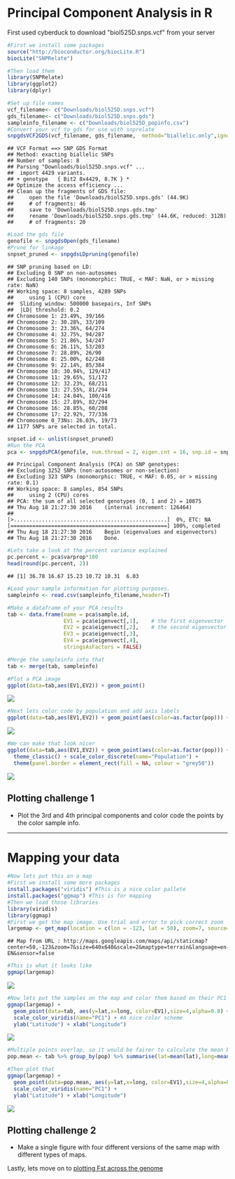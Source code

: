 # Principal Component Analysis in R

First used cyberduck to download "biol525D.snps.vcf" from your server

``` r
#First we install some packages
source("http://bioconductor.org/biocLite.R")
biocLite("SNPRelate")

#Then load them
library(SNPRelate)
library(ggplot2)
library(dplyr)
```

``` r
#Set up file names
vcf_filename<- c("Downloads/biol525D.snps.vcf")
gds_filename<- c("Downloads/biol525D.snps.gds")
sampleinfo_filename <- c("Downloads/biol525D_popinfo.csv")
#Convert your vcf to gds for use with snprelate
snpgdsVCF2GDS(vcf_filename, gds_filename,  method="biallelic.only",ignore.chr.prefix="Ha")
```

    ## VCF Format ==> SNP GDS Format
    ## Method: exacting biallelic SNPs
    ## Number of samples: 8
    ## Parsing "Downloads/biol525D.snps.vcf" ...
    ##  import 4429 variants.
    ## + genotype   { Bit2 8x4429, 8.7K } *
    ## Optimize the access efficiency ...
    ## Clean up the fragments of GDS file:
    ##     open the file 'Downloads/biol525D.snps.gds' (44.9K)
    ##     # of fragments: 46
    ##     save to 'Downloads/biol525D.snps.gds.tmp'
    ##     rename 'Downloads/biol525D.snps.gds.tmp' (44.6K, reduced: 312B)
    ##     # of fragments: 20

``` r
#Load the gds file
genofile <- snpgdsOpen(gds_filename)
#Prune for linkage
snpset_pruned <- snpgdsLDpruning(genofile)
```

    ## SNP pruning based on LD:
    ## Excluding 0 SNP on non-autosomes
    ## Excluding 140 SNPs (monomorphic: TRUE, < MAF: NaN, or > missing rate: NaN)
    ## Working space: 8 samples, 4289 SNPs
    ##     using 1 (CPU) core
    ##  Sliding window: 500000 basepairs, Inf SNPs
    ##  |LD| threshold: 0.2
    ## Chromosome 1: 23.49%, 39/166
    ## Chromosome 2: 30.28%, 33/109
    ## Chromosome 3: 23.36%, 64/274
    ## Chromosome 4: 32.75%, 94/287
    ## Chromosome 5: 21.86%, 54/247
    ## Chromosome 6: 26.11%, 53/203
    ## Chromosome 7: 28.89%, 26/90
    ## Chromosome 8: 25.00%, 62/248
    ## Chromosome 9: 22.14%, 85/384
    ## Chromosome 10: 30.94%, 129/417
    ## Chromosome 11: 29.65%, 51/172
    ## Chromosome 12: 32.23%, 68/211
    ## Chromosome 13: 27.55%, 81/294
    ## Chromosome 14: 24.04%, 100/416
    ## Chromosome 15: 27.89%, 82/294
    ## Chromosome 16: 28.85%, 60/208
    ## Chromosome 17: 22.92%, 77/336
    ## Chromosome 0_73Ns: 26.03%, 19/73
    ## 1177 SNPs are selected in total.

``` r
snpset.id <- unlist(snpset_pruned)
#Run the PCA
pca <- snpgdsPCA(genofile, num.thread = 2, eigen.cnt = 16, snp.id = snpset.id, missing.rate = 0.10, maf = 0.05)
```

    ## Principal Component Analysis (PCA) on SNP genotypes:
    ## Excluding 3252 SNPs (non-autosomes or non-selection)
    ## Excluding 323 SNPs (monomorphic: TRUE, < MAF: 0.05, or > missing rate: 0.1)
    ## Working space: 8 samples, 854 SNPs
    ##     using 2 (CPU) cores
    ## PCA: the sum of all selected genotypes (0, 1 and 2) = 10875
    ## Thu Aug 18 21:27:30 2016    (internal increment: 126464)
    ## 
    [>.................................................]  0%, ETC: NA    
    [==================================================] 100%, completed  
    ## Thu Aug 18 21:27:30 2016    Begin (eigenvalues and eigenvectors)
    ## Thu Aug 18 21:27:30 2016    Done.

``` r
#Lets take a look at the percent variance explained
pc.percent <- pca$varprop*100
head(round(pc.percent, 2))
```

    ## [1] 36.78 16.67 15.23 10.72 10.31  6.03

``` r
#Load your sample information for plotting purposes.
sampleinfo <- read.csv(sampleinfo_filename,header=T)

#Make a dataframe of your PCA results
tab <- data.frame(name = pca$sample.id,
                  EV1 = pca$eigenvect[,1],    # the first eigenvector
                  EV2 = pca$eigenvect[,2],    # the second eigenvector
                  EV3 = pca$eigenvect[,3],
                  EV4 = pca$eigenvect[,4],
                  stringsAsFactors = FALSE)

#Merge the sampleinfo into that
tab <- merge(tab, sampleinfo)

#Plot a PCA image
ggplot(data=tab,aes(EV1,EV2)) + geom_point()
```

![](figure/pca1-1.png)

``` r
#Next lets color code by population and add axis labels
ggplot(data=tab,aes(EV1,EV2)) + geom_point(aes(color=as.factor(pop))) + ylab("Principal component 2") + xlab("Principal component 1")
```

![](figure/pca1-2.png)

``` r
#We can make that look nicer
ggplot(data=tab,aes(EV1,EV2)) + geom_point(aes(color=as.factor(pop))) + ylab("Principal component 2") + xlab("Principal component 1") +
  theme_classic() + scale_color_discrete(name="Population") +
  theme(panel.border = element_rect(fill = NA, colour = "grey50")) 
```

![](figure/pca1-3.png)

Plotting challenge 1
--------------------

-   Plot the 3rd and 4th principal components and color code the points by the color sample info.

------------------------------------------------------------------------

Mapping your data
=================

``` r
#Now lets put this on a map
#First we install some more packages
install.packages("viridis") #This is a nice color pallete
install.packages("ggmap") #This is for mapping
#Then we load those libraries
library(viridis)
library(ggmap)
#First we get the map image. Use trial and error to pick correct zoom
largemap <- get_map(location = c(lon = -123, lat = 50), zoom=7, source="google", maptype="terrain")
```

    ## Map from URL : http://maps.googleapis.com/maps/api/staticmap?center=50,-123&zoom=7&size=640x640&scale=2&maptype=terrain&language=en-EN&sensor=false

``` r
#This is what it looks like
ggmap(largemap) 
```

![](figure/pca2-1.png)

``` r
#Now lets put the samples on the map and color them based on their PC1 score
ggmap(largemap) +  
  geom_point(data=tab, aes(y=lat,x=long, color=EV1),size=4,alpha=0.8) +
  scale_color_viridis(name="PC1") + #A nice color scheme
  ylab("Latitude") + xlab("Longitude")
```

![](figure/pca2-2.png)

``` r
#Multiple points overlap, so it would be fairer to calculate the mean by population, and we can do that using dplyr
pop.mean <- tab %>% group_by(pop) %>% summarise(lat=mean(lat),long=mean(long),EV1=mean(EV1))

#Then plot that
ggmap(largemap) +  
  geom_point(data=pop.mean, aes(y=lat,x=long, color=EV1),size=4,alpha=0.8) +
  scale_color_viridis(name="PC1") +
  ylab("Latitude") + xlab("Longitude")
```

![](figure/pca2-3.png)

Plotting challenge 2
--------------------

-   Make a single figure with four different versions of the same map with different types of maps.

Lastly, lets move on to [plotting Fst across the genome](https://github.com/owensgl/biol525D/blob/master/Topic_8-9/fst.md)
